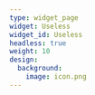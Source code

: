 ```yaml
---
type: widget_page
widget: Useless
widget_id: Useless
headless: true
weight: 10
design:
  background:
    image: icon.png
---
```

